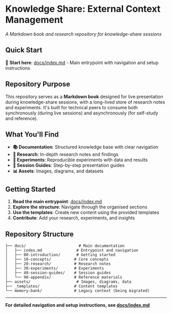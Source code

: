 # Knowledge Share: External Context Management

*A Markdown book and research repository for knowledge-share sessions*

## Quick Start

📖 **Start here**: [docs/index.md](docs/index.md) - Main entrypoint with navigation and setup instructions

## Repository Purpose

This repository serves as a **Markdown book** designed for live presentation during knowledge-share sessions, with a long-lived store of research notes and experiments. It's built for technical peers to consume both synchronously (during live sessions) and asynchronously (for self-study and reference).

## What You'll Find

- **📚 Documentation**: Structured knowledge base with clear navigation
- **🔬 Research**: In-depth research notes and findings
- **🧪 Experiments**: Reproducible experiments with data and results
- **🎯 Session Guides**: Step-by-step presentation guides
- **📊 Assets**: Images, diagrams, and datasets

## Getting Started

1. **Read the main entrypoint**: [docs/index.md](docs/index.md)
2. **Explore the structure**: Navigate through the organised sections
3. **Use the templates**: Create new content using the provided templates
4. **Contribute**: Add your research, experiments, and insights

## Repository Structure

```
├── docs/                       # Main documentation
│   ├── index.md               # Entrypoint and navigation
│   ├── 00-introduction/       # Getting started
│   ├── 10-concepts/          # Core concepts
│   ├── 20-research/          # Research notes
│   ├── 30-experiments/       # Experiments
│   ├── 40-session-guides/    # Session guides
│   └── 90-appendix/          # Reference materials
├── assets/                    # Images, diagrams, data
├── _templates/               # Content templates
└── memory-bank/              # Legacy context (being migrated)
```

---

**For detailed navigation and setup instructions, see [docs/index.md](docs/index.md)**


